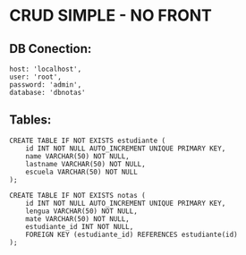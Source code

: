 # CRUD SIMPLE - NO FRONT

## DB Conection:
    host: 'localhost',
    user: 'root',
    password: 'admin',
    database: 'dbnotas'

## Tables:
    CREATE TABLE IF NOT EXISTS estudiante (
        id INT NOT NULL AUTO_INCREMENT UNIQUE PRIMARY KEY,
        name VARCHAR(50) NOT NULL,
        lastname VARCHAR(50) NOT NULL,
        escuela VARCHAR(50) NOT NULL
    );
   
    CREATE TABLE IF NOT EXISTS notas (
        id INT NOT NULL AUTO_INCREMENT UNIQUE PRIMARY KEY,
        lengua VARCHAR(50) NOT NULL,
        mate VARCHAR(50) NOT NULL,
        estudiante_id INT NOT NULL,
        FOREIGN KEY (estudiante_id) REFERENCES estudiante(id)
    );